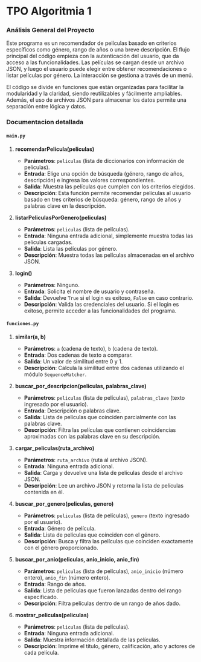 # TPO Algoritmia 1
 ### Análisis General del Proyecto
Este programa es un recomendador de películas basado en criterios específicos como género, rango de años o una breve descripción. El flujo principal del código empieza con la autenticación del usuario, que da acceso a las funcionalidades. Las películas se cargan desde un archivo JSON, y luego el usuario puede elegir entre obtener recomendaciones o listar películas por género. La interacción se gestiona a través de un menú.

El código se divide en funciones que están organizadas para facilitar la modularidad y la claridad, siendo reutilizables y fácilmente ampliables. Además, el uso de archivos JSON para almacenar los datos permite una separación entre lógica y datos.


### Documentacion detallada

#### `main.py`
1. **recomendarPelicula(peliculas)**
   - **Parámetros**: `peliculas` (lista de diccionarios con información de películas).
   - **Entrada**: Elige una opción de búsqueda (género, rango de años, descripción) e ingresa los valores correspondientes.
   - **Salida**: Muestra las películas que cumplen con los criterios elegidos.
   - **Descripción**: Esta función permite recomendar películas al usuario basado en tres criterios de búsqueda: género, rango de años y palabras clave en la descripción.

2. **listarPeliculasPorGenero(peliculas)**
   - **Parámetros**: `peliculas` (lista de películas).
   - **Entrada**: Ninguna entrada adicional, simplemente muestra todas las películas cargadas.
   - **Salida**: Lista las películas por género.
   - **Descripción**: Muestra todas las películas almacenadas en el archivo JSON.

3. **login()**
   - **Parámetros**: Ninguno.
   - **Entrada**: Solicita el nombre de usuario y contraseña.
   - **Salida**: Devuelve `True` si el login es exitoso, `False` en caso contrario.
   - **Descripción**: Valida las credenciales del usuario. Si el login es exitoso, permite acceder a las funcionalidades del programa.

#### `funciones.py`
1. **similar(a, b)**
   - **Parámetros**: `a` (cadena de texto), `b` (cadena de texto).
   - **Entrada**: Dos cadenas de texto a comparar.
   - **Salida**: Un valor de similitud entre 0 y 1.
   - **Descripción**: Calcula la similitud entre dos cadenas utilizando el módulo `SequenceMatcher`.

2. **buscar_por_descripcion(peliculas, palabras_clave)**
   - **Parámetros**: `peliculas` (lista de películas), `palabras_clave` (texto ingresado por el usuario).
   - **Entrada**: Descripción o palabras clave.
   - **Salida**: Lista de películas que coinciden parcialmente con las palabras clave.
   - **Descripción**: Filtra las películas que contienen coincidencias aproximadas con las palabras clave en su descripción.

3. **cargar_peliculas(ruta_archivo)**
   - **Parámetros**: `ruta_archivo` (ruta al archivo JSON).
   - **Entrada**: Ninguna entrada adicional.
   - **Salida**: Carga y devuelve una lista de películas desde el archivo JSON.
   - **Descripción**: Lee un archivo JSON y retorna la lista de películas contenida en él.

4. **buscar_por_genero(peliculas, genero)**
   - **Parámetros**: `peliculas` (lista de películas), `genero` (texto ingresado por el usuario).
   - **Entrada**: Género de película.
   - **Salida**: Lista de películas que coinciden con el género.
   - **Descripción**: Busca y filtra las películas que coinciden exactamente con el género proporcionado.

5. **buscar_por_anio(peliculas, anio_inicio, anio_fin)**
   - **Parámetros**: `peliculas` (lista de películas), `anio_inicio` (número entero), `anio_fin` (número entero).
   - **Entrada**: Rango de años.
   - **Salida**: Lista de películas que fueron lanzadas dentro del rango especificado.
   - **Descripción**: Filtra películas dentro de un rango de años dado.

6. **mostrar_peliculas(peliculas)**
   - **Parámetros**: `peliculas` (lista de películas).
   - **Entrada**: Ninguna entrada adicional.
   - **Salida**: Muestra información detallada de las películas.
   - **Descripción**: Imprime el título, género, calificación, año y actores de cada película.
